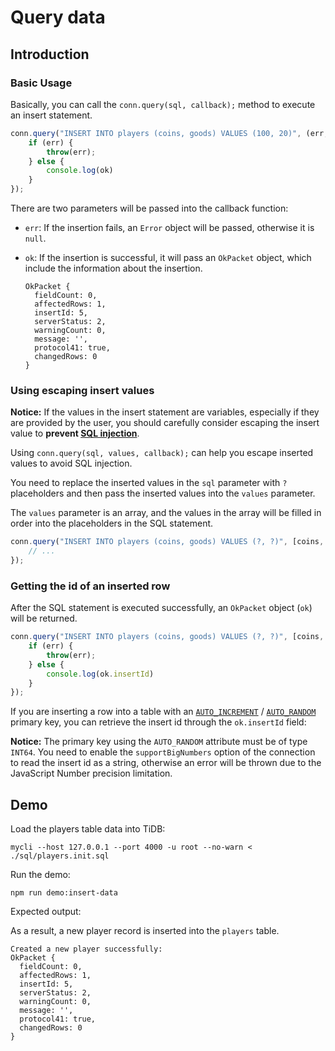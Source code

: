 # Query data

## Introduction

### Basic Usage

Basically, you can call the `conn.query(sql, callback);` method to execute an insert statement.

```javascript
conn.query("INSERT INTO players (coins, goods) VALUES (100, 20)", (err, ok) => {
    if (err) {
        throw(err);
    } else {
        console.log(ok)
    }
});
```

There are two parameters will be passed into the callback function: 

- `err`: If the insertion fails, an `Error` object will be passed, otherwise it is `null`.
- `ok`: If the insertion is successful, it will pass an `OkPacket` object, which include the information about the insertion.

    ```
    OkPacket {
      fieldCount: 0,
      affectedRows: 1,
      insertId: 5,
      serverStatus: 2,
      warningCount: 0,
      message: '',
      protocol41: true,
      changedRows: 0
    }
    ```

### Using escaping insert values

**Notice:** If the values in the insert statement are variables, especially if they are provided by the user, you should carefully consider escaping the insert value to **prevent [SQL injection](https://en.wikipedia.org/wiki/SQL_injection)**.

Using `conn.query(sql, values, callback);` can help you escape inserted values to avoid SQL injection.

You need to replace the inserted values in the `sql` parameter with `?` placeholders and then pass the inserted values into the `values` parameter. 

The `values` parameter is an array, and the values in the array will be filled in order into the placeholders in the SQL statement.

```javascript
conn.query("INSERT INTO players (coins, goods) VALUES (?, ?)", [coins, goods], (err, ok) => {
    // ...
});
```

### Getting the id of an inserted row

After the SQL statement is executed successfully, an `OkPacket` object (`ok`) will be returned.

```javascript
conn.query("INSERT INTO players (coins, goods) VALUES (?, ?)", [coins, goods], (err, ok) => {
    if (err) {
        throw(err);
    } else {
        console.log(ok.insertId)
    }
});
```

If you are inserting a row into a table with an [`AUTO_INCREMENT`](https://docs.pingcap.com/tidb/dev/auto-increment) / [`AUTO_RANDOM`](https://docs.pingcap.com/tidb/dev/auto-random) primary key, you can retrieve the insert id through the `ok.insertId` field:

**Notice:** The primary key using the `AUTO_RANDOM` attribute must be of type `INT64`. You need to enable the `supportBigNumbers` option of the connection to read the insert id as a string, otherwise an error will be thrown due to the JavaScript Number precision limitation.

## Demo

Load the players table data into TiDB:

```shell
mycli --host 127.0.0.1 --port 4000 -u root --no-warn < ./sql/players.init.sql
```

Run the demo:

```shell
npm run demo:insert-data
```

Expected output:

As a result, a new player record is inserted into the `players` table.

```
Created a new player successfully:
OkPacket {
  fieldCount: 0,
  affectedRows: 1,
  insertId: 5,
  serverStatus: 2,
  warningCount: 0,
  message: '',
  protocol41: true,
  changedRows: 0
}
```